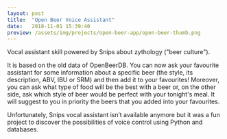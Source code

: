 ```yaml
---
layout: post
title:  "Open Beer Voice Assistant"
date:   2018-11-01 15:39:40
preview: /assets/img/projects/open-beer-app/open-beer-thumb.png
---
```


Vocal assistant skill powered by Snips about zythology ("beer culture").

It is based on the old data of OpenBeerDB. You can now ask your favourite assistant for some information about a specific beer (the style, its description, ABV, IBU or SRM) and then add it to your favourites! Moreover, you can ask what type of food will be
the best with a beer or, on the other side, ask which style of beer would be perfect with your tonight's meal. It will suggest to you in priority the beers that you added into your favourites.

Unfortunately, Snips vocal assistant isn’t available anymore but it was a
fun project to discover the possibilities of voice control using Python
and databases.
